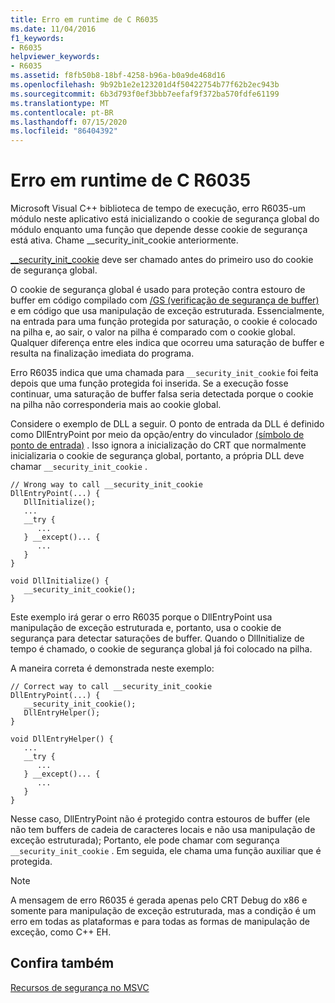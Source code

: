 ```yaml
---
title: Erro em runtime de C R6035
ms.date: 11/04/2016
f1_keywords:
- R6035
helpviewer_keywords:
- R6035
ms.assetid: f8fb50b8-18bf-4258-b96a-b0a9de468d16
ms.openlocfilehash: 9b92b1e2e123201d4f50422754b77f62b2ec943b
ms.sourcegitcommit: 6b3d793f0ef3bbb7eefaf9f372ba570fdfe61199
ms.translationtype: MT
ms.contentlocale: pt-BR
ms.lasthandoff: 07/15/2020
ms.locfileid: "86404392"
---
```

# <a name="c-runtime-error-r6035"></a>Erro em runtime de C R6035

Microsoft Visual C++ biblioteca de tempo de execução, erro R6035-um módulo neste aplicativo está inicializando o cookie de segurança global do módulo enquanto uma função que depende desse cookie de segurança está ativa.  Chame __security_init_cookie anteriormente.

[__security_init_cookie](../../c-runtime-library/reference/security-init-cookie.md) deve ser chamado antes do primeiro uso do cookie de segurança global.

O cookie de segurança global é usado para proteção contra estouro de buffer em código compilado com [/GS (verificação de segurança de buffer)](../../build/reference/gs-buffer-security-check.md) e em código que usa manipulação de exceção estruturada. Essencialmente, na entrada para uma função protegida por saturação, o cookie é colocado na pilha e, ao sair, o valor na pilha é comparado com o cookie global. Qualquer diferença entre eles indica que ocorreu uma saturação de buffer e resulta na finalização imediata do programa.

Erro R6035 indica que uma chamada para `__security_init_cookie` foi feita depois que uma função protegida foi inserida. Se a execução fosse continuar, uma saturação de buffer falsa seria detectada porque o cookie na pilha não corresponderia mais ao cookie global.

Considere o exemplo de DLL a seguir. O ponto de entrada da DLL é definido como DllEntryPoint por meio da opção/entry do vinculador [(símbolo de ponto de entrada)](../../build/reference/entry-entry-point-symbol.md) . Isso ignora a inicialização do CRT que normalmente inicializaria o cookie de segurança global, portanto, a própria DLL deve chamar `__security_init_cookie` .

```
// Wrong way to call __security_init_cookie
DllEntryPoint(...) {
   DllInitialize();
   ...
   __try {
      ...
   } __except()... {
      ...
   }
}

void DllInitialize() {
   __security_init_cookie();
}
```

Este exemplo irá gerar o erro R6035 porque o DllEntryPoint usa manipulação de exceção estruturada e, portanto, usa o cookie de segurança para detectar saturações de buffer. Quando o DllInitialize de tempo é chamado, o cookie de segurança global já foi colocado na pilha.

A maneira correta é demonstrada neste exemplo:

```
// Correct way to call __security_init_cookie
DllEntryPoint(...) {
   __security_init_cookie();
   DllEntryHelper();
}

void DllEntryHelper() {
   ...
   __try {
      ...
   } __except()... {
      ...
   }
}
```

Nesse caso, DllEntryPoint não é protegido contra estouros de buffer (ele não tem buffers de cadeia de caracteres locais e não usa manipulação de exceção estruturada); Portanto, ele pode chamar com segurança `__security_init_cookie` . Em seguida, ele chama uma função auxiliar que é protegida.

> [!NOTE]
> A mensagem de erro R6035 é gerada apenas pelo CRT Debug do x86 e somente para manipulação de exceção estruturada, mas a condição é um erro em todas as plataformas e para todas as formas de manipulação de exceção, como C++ EH.

## <a name="see-also"></a>Confira também

[Recursos de segurança no MSVC](https://devblogs.microsoft.com/cppblog/security-features-in-microsoft-visual-c/)

